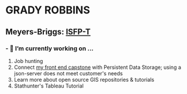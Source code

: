# GRADY ROBBINS
## Meyers-Briggs: [ISFP-T](https://www.16personalities.com/isfp-personality)



### - 🔭 I’m currently working on ...
1. Job hunting
1. Connect [my front end capstone](https://github.com/gradyrobbins/fifty) with Persistent Data Storage; using a json-server does not meet customer's needs
1. Learn more about open source GIS repositories & tutorials
1. Stathunter's Tableau Tutorial

<!--
**gradyrobbins/gradyrobbins** is a ✨ _special_ ✨ repository because its `README.md` (this file) appears on your GitHub profile.
### Hi there 👋
Here are some ideas to get you started:

- 🔭 I’m currently working on ...
- 🌱 I’m currently learning ...
- 👯 I’m looking to collaborate on ...
- 🤔 I’m looking for help with ...
- 💬 Ask me about ...
- 📫 How to reach me: ...
- 😄 Pronouns: ...
- ⚡ Fun fact: ...
-->

